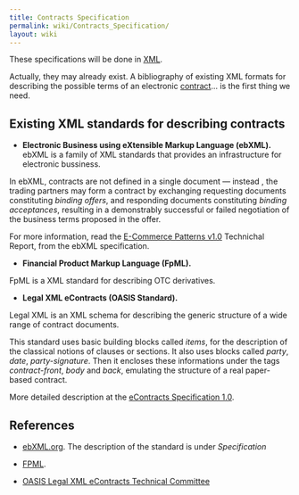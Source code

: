 ```yaml
---
title: Contracts Specification
permalink: wiki/Contracts_Specification/
layout: wiki
---
```


These specifications will be done in [XML](/wiki/XML "wikilink").

Actually, they may already exist. A bibliography of existing XML formats
for describing the possible terms of an electronic
[contract](/wiki/Contracts "wikilink")... is the first thing we need.

Existing XML standards for describing contracts
-----------------------------------------------

-   **Electronic Business using eXtensible Markup Language (ebXML).**
    ebXML is a family of XML standards that provides an infrastructure
    for electronic bussiness.

In ebXML, contracts are not defined in a single document — instead , the
trading partners may form a contract by exchanging requesting documents
constituting *binding offers*, and responding documents constituting
*binding acceptances*, resulting in a demonstrably successful or failed
negotiation of the business terms proposed in the offer.

For more information, read the [E-Commerce Patterns
v1.0](http://www.ine.es/nomen2/index.do) Technichal Report, from the
ebXML specification.

-   **Financial Product Markup Language (FpML).**

FpML is a XML standard for describing OTC derivatives.

-   **Legal XML eContracts (OASIS Standard).**

Legal XML is an XML schema for describing the generic structure of a
wide range of contract documents.

This standard uses basic building blocks called *items*, for the
description of the classical notions of clauses or sections. It also
uses blocks called *party*, *date*, *party-signature*. Then it encloses
these informations under the tags *contract-front*, *body* and *back*,
emulating the structure of a real paper-based contract.

More detailed description at the [eContracts Specification
1.0](http://docs.oasis-open.org/legalxml-econtracts/CS01/legalxml-econtracts-specification-1.0.pdf).

References
----------

-   [ebXML.org](http://www.ebxml.org). The description of the standard
    is under *Specification*

<!-- -->

-   [FPML](http://www.fpml.org).

<!-- -->

-   [OASIS Legal XML eContracts Technical
    Committee](https://www.oasis-open.org/committees/tc_home.php?wg_abbrev=legalxml-econtracts)


